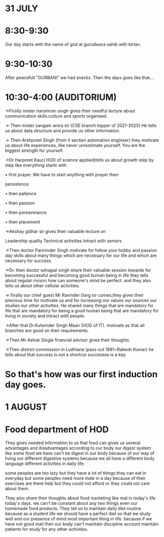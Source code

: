 # 31 JULY
# 8:30-9:30
Our day starts with the name of god at gurudwara sahib with kirtan.

# 9:30-10:30 

After peacefull "GURBANI" we had snacks.
Then the days goes like that....

# 10:30-4:00 (AUDITORIUM)

→Firstly mister harsimran singh gives their needful lecture about communication skills.culture and sports organised.

→ Then mister sangam arora sir
(CSE branch topper of 2021-2025)
He tells us about data structure and provide us other information.

→ Then Arshpreet Singh
(from it section automation engineer) they motivate us about life experiences, like never unrestimate yourself. You are the biggest strength for yourself.

 →Dr Harpreet Kaur( HOD of science applied)tells us about growth step by step like everything starts with 
 
• first prayer. We have to start anything with prayer then 

 persistence 
 
• then patience 

• then passion

• then perseverance

• then placement

→Akshay gidhar sir gives their valuable lecture on 

Leadership quality 
Technical activities 
Intract with seniors

→Then doctor Parminder Singh motivate for follow your hobby and passion day skills about many things which are necessary for our life and which are necessary for success.

→Dr. then doctor sehajpal singh share their valuable session towards for becoming successful and becoming good human being in life they tells about regular rivison how can someone's mind be perfect. and they also tells us about other cellular activities.

→ finally our chief guest Mr Ravinder Garg sir comes,they gives their precious time for motivate us and for increasing our values our sources our studies our other activities. He shared many things that are mandatory for life that are mandatory for being a good human being that are mandatory for living in society and intract with people.

→After that Dr.Kulwinder Singh Maan (HOD of IT). motivate as that all branches are good on their requirements.

→Then Mr Ashok Singla financial advisor gives their thoughts.

→Then district commission in Ludhiana (pass out 1991~Rakesh Kumar) he tells about that success is not a shortcut successes is a key.
# So that's how was our first induction day goes.


# 1 AUGUST 
# Food department of HOD 
They gives needed information to us that food can gives us several advantages and disadvantages according to our body our digest system like some food we have can't be digest in our body because of our way of living our different digestive systems because we all have a different body language different activities in daily life. 

some peoples are too lazy but they have a lot of things they can eat in everyday but some peoples need more male in a day because of their exercises are there help but they could not afford or they could not care about them.

They also share their thoughts about food marketing like real in today's life today's days. we can't be constant about any two things even our homemade food products.
They tell us to maintain daily diet routine because as a student life we should have a perfect diet so that we study well and our presence of mind most important thing in life. because if we have not good mail then our body can't maintain discipline account maintain patients for study for any other activities.




